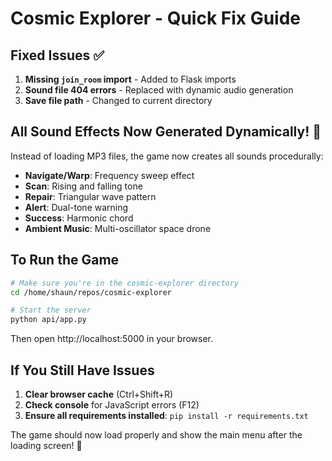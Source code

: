 # Cosmic Explorer - Quick Fix Guide

## Fixed Issues ✅

1. **Missing `join_room` import** - Added to Flask imports
2. **Sound file 404 errors** - Replaced with dynamic audio generation
3. **Save file path** - Changed to current directory

## All Sound Effects Now Generated Dynamically! 🎵

Instead of loading MP3 files, the game now creates all sounds procedurally:
- **Navigate/Warp**: Frequency sweep effect
- **Scan**: Rising and falling tone
- **Repair**: Triangular wave pattern  
- **Alert**: Dual-tone warning
- **Success**: Harmonic chord
- **Ambient Music**: Multi-oscillator space drone

## To Run the Game

```bash
# Make sure you're in the cosmic-explorer directory
cd /home/shaun/repos/cosmic-explorer

# Start the server
python api/app.py
```

Then open http://localhost:5000 in your browser.

## If You Still Have Issues

1. **Clear browser cache** (Ctrl+Shift+R)
2. **Check console** for JavaScript errors (F12)
3. **Ensure all requirements installed**: `pip install -r requirements.txt`

The game should now load properly and show the main menu after the loading screen! 🚀
